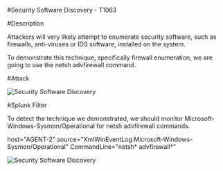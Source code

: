 
#Security Software Discovery - T1063

#Description

Attackers will very likely attempt to enumerate security software, such as firewalls, anti-viruses or IDS software, installed on the system.

To demonstrate this technique, specifically firewall enumeration, we are going to use the netsh advfirewall command.

#Attack

![Security Software Discovery](https://user-images.githubusercontent.com/36422282/55613328-7436d580-5758-11e9-90d9-a9f1a544e26c.PNG)

#Splunk Filter

To detect the technique we demonstrated, we should monitor Microsoft-Windows-Sysmon/Operational for netsh advfirewall commands.

host="AGENT-2" source="XmlWinEventLog:Microsoft-Windows-Sysmon/Operational" CommandLine="netsh* advfirewall*"

![Security Software Discovery](https://user-images.githubusercontent.com/36422282/55613422-a6483780-5758-11e9-82e0-021c6e3ce4bf.PNG)

